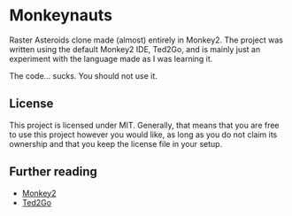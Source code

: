 # Monkeynauts
Raster Asteroids clone made (almost) entirely in Monkey2.
The project was written using the default Monkey2 IDE, Ted2Go, and is mainly just an experiment with the language made as I was learning it.

The code... sucks. You should not use it.

## License
This project is licensed under MIT. Generally, that means that you are free to use this project however you would like, as long as you do not claim its ownership and that you keep the license file in your setup.
## Further reading
* [Monkey2](https://github.com/blitz-research/monkey2)
* [Ted2Go](https://github.com/engor/ted2go)
